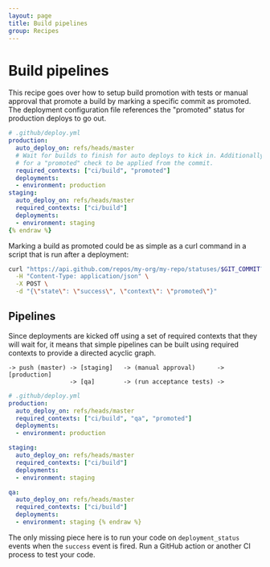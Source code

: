 ```yaml
---
layout: page
title: Build pipelines
group: Recipes
---
```


# Build pipelines

This recipe goes over how to setup build promotion with tests or manual approval
that promote a build by marking a specific commit as promoted. The deployment
configuration file references the "promoted" status for production deploys to
go out.

```yaml {% raw %}
# .github/deploy.yml
production:
  auto_deploy_on: refs/heads/master
  # Wait for builds to finish for auto deploys to kick in. Additionally wait
  # for a "promoted" check to be applied from the commit.
  required_contexts: ["ci/build", "promoted"]
  deployments:
  - environment: production
staging:
  auto_deploy_on: refs/heads/master
  required_contexts: ["ci/build"]
  deployments:
  - environment: staging
{% endraw %}
```

Marking a build as promoted could be as simple as a curl command in a script
that is run after a deployment:

```bash
curl "https://api.github.com/repos/my-org/my-repo/statuses/$GIT_COMMIT?access_token=$TOKEN" \
  -H "Content-Type: application/json" \
  -X POST \
  -d "{\"state\": \"success\", \"context\": \"promoted\"}"
```

## Pipelines

Since deployments are kicked off using a set of required contexts that they will
wait for, it means that simple pipelines can be built using required contexts to
provide a directed acyclic graph.

```
-> push (master) -> [staging]   -> (manual approval)      -> [production]
                 -> [qa]        -> (run acceptance tests) ->
```

```yaml {% raw %}
# .github/deploy.yml
production:
  auto_deploy_on: refs/heads/master
  required_contexts: ["ci/build", "qa", "promoted"]
  deployments:
  - environment: production

staging:
  auto_deploy_on: refs/heads/master
  required_contexts: ["ci/build"]
  deployments:
  - environment: staging

qa:
  auto_deploy_on: refs/heads/master
  required_contexts: ["ci/build"]
  deployments:
  - environment: staging {% endraw %}
```

The only missing piece here is to run your code on `deployment_status` events
when the `success` event is fired. Run a GitHub action or another CI process
to test your code.
